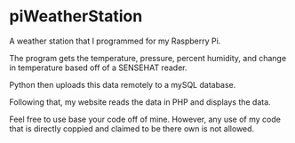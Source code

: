 # piWeatherStation
A weather station that I programmed for my Raspberry Pi. 

The program gets the temperature, pressure, percent humidity, and change in temperature based off of a SENSEHAT reader. 

Python then uploads this data remotely to a mySQL database. 

Following that, my website reads the data in PHP and displays the data.

Feel free to use base your code off of mine. However, any use of my code that is directly coppied and claimed to be there own is not
allowed.
